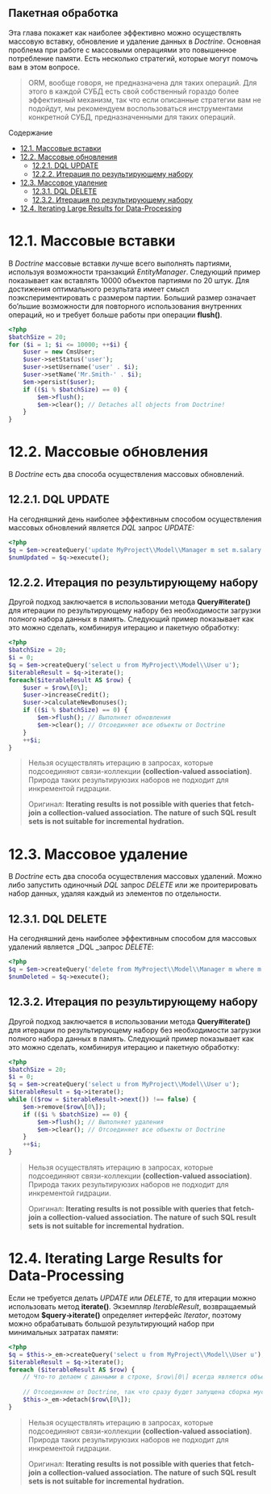 Пакетная обработка
--

Эта глава покажет как наиболее эффективно можно осуществлять массовую вставку, обновление и удаление данных в _Doctrine_. Основная проблема при работе с массовыми операциями это повышенное потребление памяти. Есть несколько стратегий, которые могут помочь вам в этом вопросе.

> ORM, вообще говоря, не предназначена для таких операций. Для этого в каждой СУБД есть свой собственный гораздо более эффективный механизм, так что если описанные стратегии вам не подойдут, мы рекомендуем воспользоваться инструментами конкретной СУБД, предназначенными для таких операций.

Содержание

* [12.1. Массовые вставки](batch-processing.md#121)
* [12.2. Массовые обновления](batch-processing.md#122)
    * [12.2.1. DQL UPDATE](batch-processing.md#1221_DQL_UPDATE)
    * [12.2.2. Итерация по результирующему набору](batch-processing.md#1222)
* [12.3. Массовое удаление](batch-processing.md#123)
    * [12.3.1. DQL DELETE](batch-processing.md#1231_DQL_DELETE)
    * [12.3.2. Итерация по результирующему набору](batch-processing.md#1232)
* [12.4. Iterating Large Results for Data-Processing](batch-processing.md#124_Iterating_Large_Results_for_Data-Processing)

12.1. Массовые вставки
======================

В _Doctrine_ массовые вставки лучше всего выполнять партиями, используя возможности транзакций _EntityManager_. Следующий пример показывает как вставлять 10000 объектов партиями по 20 штук. Для достижения оптимального результата имеет смысл поэкспериментировать с размером партии. Больший размер означает бо’льшие возможности для повторного использования внутренних операций, но и требует больше работы при операции **flush()**.
```php
<?php  
$batchSize = 20;  
for ($i = 1; $i <= 10000; ++$i) {  
    $user = new CmsUser;  
    $user->setStatus('user');  
    $user->setUsername('user' . $i);  
    $user->setName('Mr.Smith-' . $i);  
    $em->persist($user);  
    if (($i % $batchSize) == 0) {  
        $em->flush();  
        $em->clear(); // Detaches all objects from Doctrine!  
    }  
}
```
12.2. Массовые обновления
=========================

В _Doctrine_ есть два способа осуществления массовых обновлений.

12.2.1. DQL UPDATE
------------------

На сегодняшний день наиболее эффективным способом осуществления массовых обновлений является _DQL_ запрос _UPDATE:_
```php
<?php  
$q = $em->createQuery('update MyProject\\Model\\Manager m set m.salary = m.salary * 0.9');  
$numUpdated = $q->execute();
```
12.2.2. Итерация по результирующему набору
------------------------------------------

Другой подход заключается в использовании метода **Query#iterate()** для итерации по результирующему набору без необходимости загрузки полного набора данных в память. Следующий пример показывает как это можно сделать, комбинируя итерацию и пакетную обработку:
```php
<?php  
$batchSize = 20;  
$i = 0;  
$q = $em->createQuery('select u from MyProject\\Model\\User u');  
$iterableResult = $q->iterate();  
foreach($iterableResult AS $row) {  
    $user = $row\[0\];  
    $user->increaseCredit();  
    $user->calculateNewBonuses();  
    if (($i % $batchSize) == 0) {  
        $em->flush(); // Выполняет обновления  
        $em->clear(); // Отсоединяет все объекты от Doctrine  
    }  
    ++$i;  
}
```
> Нельзя осуществлять итерацию в запросах, которые подсоединяют связи-коллекции **(collection-valued association)**. Природа таких результируюзих наборов не подходит для инкрементой гидрации.
>
> Оригинал: **Iterating results is not possible with queries that fetch-join a collection-valued association. The nature of such SQL result sets is not suitable for incremental hydration.**

12.3. Массовое удаление
=======================

В _Doctrine_ есть два способа осуществления массовых удалений. Можно либо запустить одиночный _DQL_ запрос _DELETE_ или же проитерировать набор данных, удаляя каждый из элементов по отдельности.

12.3.1. DQL DELETE
------------------

На сегодняшний день наиболее эффективным способом для массовых удалений является _DQL _запрос _DELETE_:
```php
<?php  
$q = $em->createQuery('delete from MyProject\\Model\\Manager m where m.salary > 100000');  
$numDeleted = $q->execute();
```
12.3.2. Итерация по результирующему набору
------------------------------------------

Другой подход заключается в использовании метода **Query#iterate()** для итерации по результирующему набору без необходимости загрузки полного набора данных в память. Следующий пример показывает как это можно сделать, комбинируя итерацию и пакетную обработку:
```php
<?php  
$batchSize = 20;  
$i = 0;  
$q = $em->createQuery('select u from MyProject\\Model\\User u');  
$iterableResult = $q->iterate();  
while (($row = $iterableResult->next()) !== false) {  
    $em->remove($row\[0\]);  
    if (($i % $batchSize) == 0) {  
        $em->flush(); // Выполняет удаления  
        $em->clear(); // Отсоединяет все объекты от Doctrine  
    }  
    ++$i;  
}
```
> Нельзя осуществлять итерацию в запросах, которые подсоединяют связи-коллекции **(collection-valued association)**. Природа таких результируюзих наборов не подходит для инкрементой гидрации.
>
> Оригинал: **Iterating results is not possible with queries that fetch-join a collection-valued association. The nature of such SQL result sets is not suitable for incremental hydration.**

12.4. Iterating Large Results for Data-Processing
=================================================

Если не требуется делать _UPDATE_ или _DELETE_, то для итерации можно использовать метод **iterate()**. Экземпляр _IterableResult_, возвращаемый методом **$query->iterate()** определяет интерфейс _Iterator_, поэтому можно обрабатывать большой результирующий набор при минимальных затратах памяти:
```php
<?php  
$q = $this->_em->createQuery('select u from MyProject\\Model\\User u');  
$iterableResult = $q->iterate();  
foreach ($iterableResult AS $row) {  
    // Что-то делаем с данными в строке, $row\[0\] всегда является объектом  
  
    // Отсоединяем от Doctrine, так что сразу будет запущена сборка мусора  
    $this->_em->detach($row\[0\]);  
}
```
> Нельзя осуществлять итерацию в запросах, которые подсоединяют связи-коллекции **(collection-valued association)**. Природа таких результируюзих наборов не подходит для инкрементой гидрации.
>
> Оригинал: **Iterating results is not possible with queries that fetch-join a collection-valued association. The nature of such SQL result sets is not suitable for incremental hydration.**
